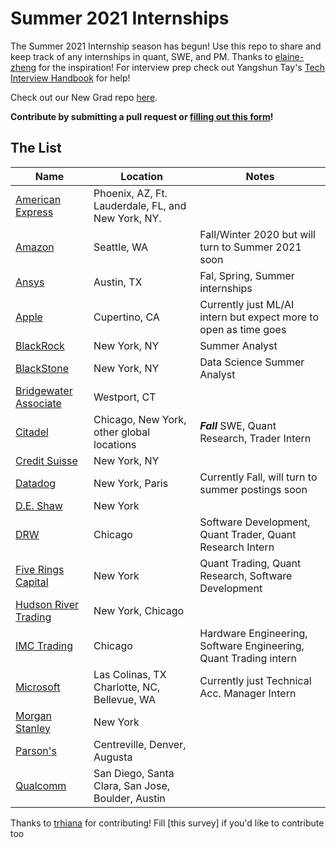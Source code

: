 # Summer 2021 Internships
The Summer 2021 Internship season has begun! Use this repo to share and keep track of any internships in quant, SWE, and PM. Thanks to [elaine-zheng](https://github.com/elaine-zheng/summer2020internships) for the inspiration! For interview prep check out Yangshun Tay's [Tech Interview Handbook](https://yangshun.github.io/tech-interview-handbook/) for help!


Check out our New Grad repo [here](https://github.com/Pitt-CSC/NewGrad-2021).

**Contribute by submitting a pull request or [filling out this form](https://bit.ly/3d5O76c)!**

## The List

| Name  |  Location |  Notes |
|---|---|-------------|
|[American Express](https://jobs.americanexpress.com/jobs/20001627?lang=en-us)|Phoenix, AZ, Ft. Lauderdale, FL, and New York, NY.| |
|[Amazon](https://www.amazon.jobs/en/jobs/1134386/software-development-engineer-internship-fall-winter-2020-united-states)| Seattle, WA| Fall/Winter 2020 but will turn to Summer 2021 soon|
|[Ansys](https://careers.ansys.com/job/San-Jose-Fall-2020-AND-Spring-Summer-2021-Intern%2C-Machine-Learning-Intern-CA-95134/651299500/?utm_source=LINKEDIN&utm_medium=referrer)| Austin, TX | Fal, Spring, Summer internships|
|[Apple](https://jobs.apple.com/en-us/search?location=united-states-USA&team=internships-STDNT-INTRN)| Cupertino, CA| Currently just ML/AI intern but expect more to open as time goes|
|[BlackRock](https://blackrock.tal.net/vx/lang-en-GB/mobile-0/brand-3/xf-fb4e3bf3ac65/candidate/so/pm/1/pl/1/opp/3907-Summer-Analyst-Program-Americas/en-GB) | New York, NY| Summer Analyst |
|[BlackStone](https://blackstone.wd1.myworkdayjobs.com/en-US/Blackstone_Campus_Careers/job/New-York/Data-Science---2021-Summer-Analyst_10792)| New York, NY | Data Science Summer Analyst |
|[Bridgewater Associate](https://boards.greenhouse.io/bridgewater89/jobs/4076389002)| Westport, CT |  |
|[Citadel](https://www.citadel.com/careers/open-positions/positions-for-students/)| Chicago, New York, other global locations | ***Fall*** SWE, Quant Research, Trader Intern|
|[Credit Suisse](https://tas-creditsuisse.taleo.net/careersection/campus/jobdetail.ftl?job=150202&lang=en) | New York, NY | |
|[Datadog](https://www.datadoghq.com/careers/detail/?gh_jid=1839108&gh_src=8363eca61)| New York, Paris| Currently Fall, will turn to summer postings soon |
|[D.E. Shaw](https://www.deshaw.com/careers/software-developer-intern-new-york-4018) | New York | |
|[DRW](https://drw.com/careers/listings/?language=English&category=Campus&location=Chicago) |  Chicago | Software Development, Quant Trader, Quant Research Intern|
|[Five Rings Capital](https://fiverings.com/apply/)| New York | Quant Trading, Quant Research, Software Development|
|[Hudson River Trading](https://www.hudsonrivertrading.com/careers/) | New York, Chicago | |
|[IMC Trading](https://careers.imc.com/us/en/c/internships-jobs)| Chicago | Hardware Engineering, Software Engineering, Quant Trading intern |
|[Microsoft](https://careers.microsoft.com/us/en/job/795773/Intern-opportunities-for-undergraduate-students-Technical-Account-Manager-Summer-of-2021-Start-Dates?jobsource=linkedin&utm_source=linkedin&utm_medium=linkedin&utm_campaign=linkedin-feed)| Las Colinas, TX Charlotte, NC, Bellevue, WA| Currently just Technical Acc. Manager Intern|
|[Morgan Stanley](https://morganstanley.tal.net/vx/lang-en-GB/mobile-0/brand-2/user-2429102/xf-3786f0ce9359/candidate/so/pm/1/pl/1/opp/9768-2021-Technology-Summer-Analyst-Program-New-York/en-GB) | New York| |
|[Parson's](https://www.linkedin.com/jobs/view/computer-engineering-intern-summer-2021-at-parsons-corporation-1780539757/?utm_campaign=google_jobs_apply&utm_source=google_jobs_apply&utm_medium=organic)| Centreville, Denver, Augusta |  |
|[Qualcomm](https://jobs.qualcomm.com/public/jobDetails.xhtml?requisitionId=1982304)| San Diego, Santa Clara, San Jose, Boulder, Austin| |


Thanks to [trhiana](https://github.com/trhiana) for contributing! Fill [this survey] if you'd like to contribute too


